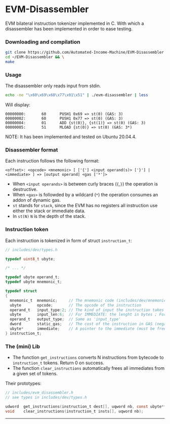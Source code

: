 # EVM-Disassembler

EVM bilateral instruction tokenizer implemented in C. With which a disassembler has been implemented in order to ease testing. 

### Downloading and compilation
```sh
git clone https://github.com/Automated-Income-Machine/EVM-Disassembler ~/EVM-Disassembler && \
cd ~/EVM-Disassembler && \
make
```
### Usage
The disassembler only reads input from stdin.
```sh
echo -ne "\x60\x69\x60\x77\x01\x51" | ./evm-disassembler | less
```
Will display:
```
00000000:       60      PUSH1 0x69 => st(0) (GAS: 3)
00000002:       60      PUSH1 0x77 => st(0) (GAS: 3)
00000004:       01      ADD {st(0)}, {st(1)} => st(0) (GAS: 3)
00000005:       51      MLOAD {st(0)} => st(0) (GAS: 3*)
```
NOTE: It has been implemented and tested on Ubuntu 20.04.4.

### Disassembler format
Each instruction follows the following format:
```
<offset>: <opcode> <mnemonic> [ ['{'] <input operand(s)> ['}'] | <immediate> ] => [output operand] <gas ['*']>
```
- When `<input operands>` is between curly braces (`{`,`}`) the operation is destructive.
- When `<gas>` is followded by a wildcard (`*`) the operation consumes an addon of dynamic gas.
- `st` stands for `stack`, since the EVM has no registers all instruction use either the stack or immediate data.
- In `st(N)` `N` is the depth of the stack.

### Instruction token
Each instruction is tokenized in form of struct `instruction_t`:
```c
// includes/dev/types.h

typedef uint8_t ubyte;

/* ... */

typedef ubyte operand_t;
typedef ubyte mnemonic_t;

typedef struct
{
  mnemonic_t  mnemonic;     // The mnemonic code (includes/dev/mnemonic.h)
  ubyte       opcode;       // The opcode of the instruction
  operand_t   input_type:2; // The kind of input the instruction takes (either STACK, IMMEDIATE or NONE)
  ubyte       input_len:6;  // For IMMEDIATE: the lenght in bytes ; For STACK: the amount of arguments
  operand_t   output_type;  // Same as 'input_type'
  dword       static_gas;   // The cost of the instruction in GAS (negative values indicate than there is a dynamic addon)
  ubyte*      immediate;    // A pointer to the immediate (must be freed if non nul)
} instruction_t;

```

### The (mini) Lib
- The function `get_instructions` converts N instructions from bytecode to `instruction_t` tokens. Return 0 on success.
- The function `clear_instructions` automatically frees all immediates from a given set of tokens.

Their prototypes:
```c
// includes/evm_disassembler.h
// see types in includes/dev/types.h

udword	get_instructions(instruction_t dest[], uqword nb, const ubyte** bytecode);
void	clear_instructions(instruction_t insts[], uqword nb);
```

---
